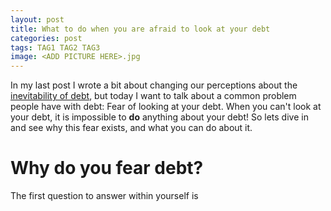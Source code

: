 ```yaml
---
layout: post
title: What to do when you are afraid to look at your debt
categories: post
tags: TAG1 TAG2 TAG3
image: <ADD PICTURE HERE>.jpg
---
```


In my last post I wrote a bit about changing our perceptions about the [inevitability of debt](/index.php/archives/2019-03-13-Is-Debt-A-Universal-Constant), but today I want to talk about a common problem people have with debt: Fear of looking at your debt. When you can't look at your debt, it is impossible to **do** anything about your debt! So lets dive in and see why this fear exists, and what you can do about it.

<!--more-->

# Why do you fear debt?
The first question to answer within yourself is 